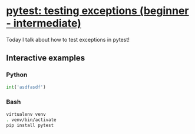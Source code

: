 # [pytest: testing exceptions (beginner - intermediate)](https://youtu.be/6nRxZyQwwlE)

Today I talk about how to test exceptions in pytest!

## Interactive examples

### Python

```python
int('asdfasdf')
```

### Bash

```bash
virtualenv venv
. venv/bin/activate
pip install pytest
```
